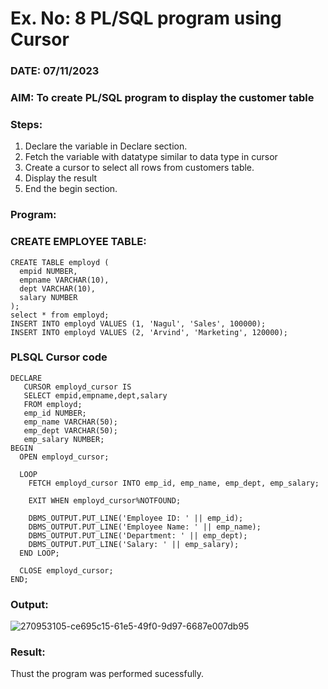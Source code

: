 # Ex. No: 8 PL/SQL program using Cursor 
### DATE: 07/11/2023
### AIM: To create PL/SQL program to display the customer table 

### Steps:
1. Declare the variable  in Declare section.
2. Fetch the variable with datatype similar to data type in cursor 
3. Create a cursor to select all rows from customers table.
4. Display the result 
5. End the begin section.

### Program:
### CREATE EMPLOYEE TABLE:
```
CREATE TABLE employd (
  empid NUMBER,
  empname VARCHAR(10),
  dept VARCHAR(10),
  salary NUMBER
);
select * from employd;
INSERT INTO employd VALUES (1, 'Nagul', 'Sales', 100000);
INSERT INTO employd VALUES (2, 'Arvind', 'Marketing', 120000);
```
### PLSQL Cursor code
```
DECLARE
   CURSOR employd_cursor IS
   SELECT empid,empname,dept,salary
   FROM employd;
   emp_id NUMBER;
   emp_name VARCHAR(50);
   emp_dept VARCHAR(50);
   emp_salary NUMBER;
BEGIN
  OPEN employd_cursor;

  LOOP
    FETCH employd_cursor INTO emp_id, emp_name, emp_dept, emp_salary;

    EXIT WHEN employd_cursor%NOTFOUND;

    DBMS_OUTPUT.PUT_LINE('Employee ID: ' || emp_id);
    DBMS_OUTPUT.PUT_LINE('Employee Name: ' || emp_name);
    DBMS_OUTPUT.PUT_LINE('Department: ' || emp_dept);
    DBMS_OUTPUT.PUT_LINE('Salary: ' || emp_salary);
  END LOOP;

  CLOSE employd_cursor;
END;

```


### Output:
![270953105-ce695c15-61e5-49f0-9d97-6687e007db95](https://github.com/vinodkumar-s/DBMS/assets/113497226/2faf5781-f797-423b-a749-6dd436692eeb)


### Result:
Thust the program was performed sucessfully.
